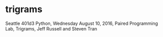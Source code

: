 # trigrams
Seattle 401d3 Python, Wednesday August 10, 2016, Paired Programming Lab, Trigrams, Jeff Russell and Steven Tran
